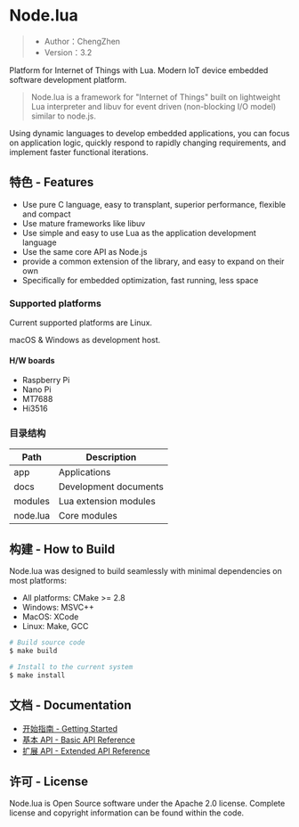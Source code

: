 # Node.lua

> - Author：ChengZhen
> - Version：3.2

Platform for Internet of Things with Lua.
Modern IoT device embedded software development platform.

> Node.lua is a framework for "Internet of Things" built on lightweight Lua interpreter and libuv for event driven (non-blocking I/O model) similar to node.js.

Using dynamic languages to develop embedded applications, you can focus on application logic, quickly respond to rapidly changing requirements, and implement faster functional iterations.

## 特色 -  Features

- Use pure C language, easy to transplant, superior performance, flexible and compact
- Use mature frameworks like libuv
- Use simple and easy to use Lua as the application development language
- Use the same core API as Node.js
- provide a common extension of the library, and easy to expand on their own
- Specifically for embedded optimization, fast running, less space

### Supported platforms

Current supported platforms are Linux.

macOS & Windows as development host.

#### H/W boards

- Raspberry Pi
- Nano Pi
- MT7688
- Hi3516

### 目录结构

| Path       | Description
| ---        | ---
| app        | Applications
| docs       | Development documents
| modules    | Lua extension modules
| node.lua   | Core modules

## 构建 - How to Build

Node.lua was designed to build seamlessly with minimal dependencies on most platforms:

- All platforms: CMake >= 2.8
- Windows: MSVC++
- MacOS: XCode
- Linux: Make, GCC

```sh
# Build source code
$ make build

# Install to the current system
$ make install

```

## 文档 - Documentation

- [开始指南 - Getting Started](docs/README.md)
- [基本 API - Basic API Reference](docs/api/README.md)
- [扩展 API - Extended API Reference](docs/vision/README.md)

## 许可 - License

Node.lua is Open Source software under the Apache 2.0 license. Complete license and copyright information can be found within the code.
